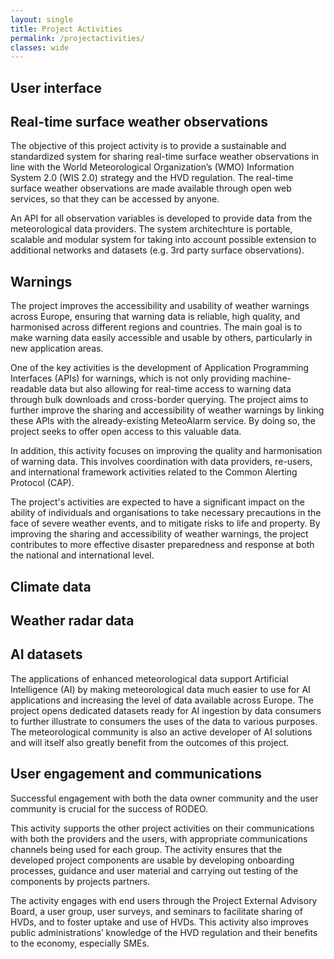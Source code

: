 ```yaml
---
layout: single
title: Project Activities
permalink: /projectactivities/
classes: wide
---
```




## User interface

## Real-time surface weather observations

The objective of this project activity is to provide a sustainable and standardized system for sharing real-time surface weather observations in line with the World
Meteorological Organization’s (WMO) Information System 2.0 (WIS 2.0) strategy and the HVD regulation. The real-time surface weather observations are made available through
open web services, so that they can be accessed by anyone. 

An API for all observation variables is developed to provide data from the meteorological data providers. The system architechture is portable, scalable and modular system 
for taking into account possible extension to additional networks and datasets (e.g. 3rd party surface observations).

## Warnings
The project improves the accessibility and usability of weather warnings across Europe, ensuring that warning data is reliable, high quality, and harmonised across different
regions and countries. The main goal is to make warning data easily accessible and usable by others, particularly in new application areas.

One of the key activities is the development of Application Programming Interfaces (APIs) for warnings, which is not only providing machine-readable data
but also allowing for real-time access to warning data through bulk downloads and cross-border querying. The project aims to further improve the sharing and accessibility of
weather warnings by linking these APIs with the already-existing MeteoAlarm service. By doing so, the project seeks to offer open access to this valuable data.

In addition, this activity focuses on improving the quality and harmonisation of warning data. This involves coordination with data providers, re-users, and
international framework activities related to the Common Alerting Protocol (CAP).

The project's activities are expected to have a significant impact on the ability of individuals and organisations to take necessary precautions in the face of severe weather
events, and to mitigate risks to life and property. By improving the sharing and accessibility of weather warnings, the project contributes to more effective disaster
preparedness and response at both the national and international level.

## Climate data

## Weather radar data

## AI datasets

The applications of enhanced meteorological data support Artificial Intelligence (AI) by making meteorological data much easier to use for AI applications
and increasing the level of data available across Europe. The project opens dedicated datasets ready for AI ingestion by data consumers to further
illustrate to consumers the uses of the data to various purposes. The meteorological community is also an active developer of AI solutions and will itself
also greatly benefit from the outcomes of this project.

## User engagement and communications

Successful engagement with both the data owner community and the user community is crucial for the success of RODEO. 

This activity supports the other project activities on their communications with both the providers and the users, with appropriate communications channels being used for each
group. The activity ensures that the developed project components are usable by developing onboarding processes, guidance and user material and carrying out testing of the
components by projects partners. 

The activity engages with end users through the Project External Advisory Board, a user group, user surveys, and seminars to facilitate sharing of HVDs, and to foster uptake and use of HVDs. This activity also improves public
administrations’ knowledge of the HVD regulation and their benefits to the economy, especially SMEs.
